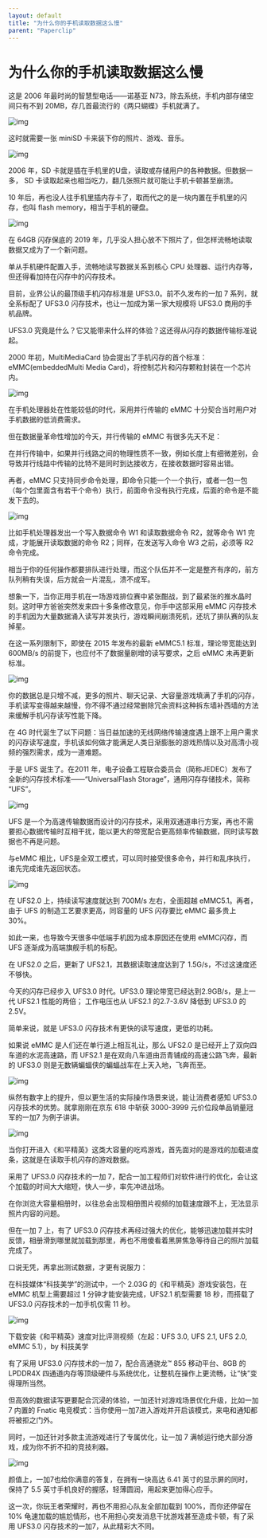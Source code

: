 ```yaml
---
layout: default
title: "为什么你的手机读取数据这么慢"
parent: "Paperclip"
---
```


# 为什么你的手机读取数据这么慢

这是 2006 年最时尚的智慧型电话——诺基亚 N73，除去系统，手机内部存储空间只有不到 20MB，存几首最流行的《两只蝴蝶》手机就满了。

![img](https://i.loli.net/2021/10/30/u9MXFD45vdYHAie.jpg)

这时就需要一张 miniSD 卡来装下你的照片、游戏、音乐。

![img](https://i.loli.net/2021/10/30/X2uZdaTfsbUigO9.jpg)

2006 年，SD 卡就是插在手机里的U盘，读取或存储用户的各种数据。但数据一多， SD 卡读取起来也相当吃力，翻几张照片就可能让手机卡顿甚至崩溃。

10 年后，再也没人往手机里插内存卡了，取而代之的是一块内置在手机里的闪存，也叫 flash memory，相当于手机的硬盘。

![img](https://i.loli.net/2021/10/30/dqDeZOVWkzQnXx7.jpg)

在 64GB 闪存保底的 2019 年，几乎没人担心放不下照片了，但怎样流畅地读取数据又成为了一个新问题。

单从手机硬件配置入手，流畅地读写数据关系到核心 CPU 处理器、运行内存等，但还得看加持在闪存中的闪存技术。

目前，业界公认的最顶级手机闪存标准是 UFS3.0。前不久发布的一加 7 系列，就全系标配了 UFS3.0 闪存技术，也让一加成为第一家大规模将 UFS3.0 商用的手机品牌。

UFS3.0 究竟是什么？它又能带来什么样的体验？这还得从闪存的数据传输标准说起。

2000 年初，MultiMediaCard 协会提出了手机闪存的首个标准：eMMC(embeddedMulti Media Card)，将控制芯片和闪存颗粒封装在一个芯片内。

![img](https://i.loli.net/2021/10/30/58GbDxZCLdJKg6e.jpg)

在手机处理器处在性能较低的时代，采用并行传输的 eMMC 十分契合当时用户对手机数据的低消费需求。

但在数据量革命性增加的今天，并行传输的 eMMC 有很多先天不足：

在并行传输中，如果并行线路之间的物理性质不一致，例如长度上有细微差别，会导致并行线路中传输的比特不是同时到达接收方，在接收数据时容易出错。

再者，eMMC 只支持同步命令处理，即命令只能一个一个执行，或者一包一包（每个包里面含有若干个命令）执行，前面命令没有执行完成，后面的命令是不能发下去的。

![img](https://i.loli.net/2021/10/30/hOAJVoxscbKD7BU.jpg)

比如手机处理器发出一个写入数据命令 W1 和读取数据命令 R2，就等命令 W1 完成，才能展开读取数据的命令 R2；同样，在发送写入命令 W3 之前，必须等 R2 命令完成。

相当于你的任何操作都要排队进行处理，而这个队伍并不一定是整齐有序的，前方队列稍有失误，后方就会一片混乱，溃不成军。

想象一下，当你正用手机在一场游戏排位赛中紧张酣战，到了最紧张的推水晶时刻。这时甲方爸爸突然发来四十多条修改意见，你手中这部采用 eMMC 闪存技术的手机因为大量数据涌入读写并发执行，游戏瞬间崩溃死机，还坑了排队赛的队友掉星。

在这一系列限制下，即使在 2015 年发布的最新 eMMC5.1 标准，理论带宽能达到 600MB/s 的前提下，也应付不了数据量剧增的读写要求，之后 eMMC 未再更新标准。

![img](https://i.loli.net/2021/10/30/ZoG7Owfh6ryHdzB.jpg)

你的数据总是只增不减，更多的照片、聊天记录、大容量游戏填满了手机的闪存，手机读写变得越来越慢，你不得不通过经常删除冗余资料这种拆东墙补西墙的方法来缓解手机闪存读写性能下降。

在 4G 时代诞生了以下问题：当日益加速的无线网络传输速度遇上跟不上用户需求的闪存读写速度，手机该如何做才能满足人类日渐膨胀的游戏热情以及对高清小视频的强烈需求，成为一道难题。

于是 UFS 诞生了。在2011 年，电子设备工程联合委员会（简称JEDEC）发布了全新的闪存技术标准——“UniversalFlash Storage”，通用闪存存储技术，简称 “UFS”。

![img](https://i.loli.net/2021/10/30/7mauyktd8zRHJQn.jpg)

UFS 是一个为高速传输数据而设计的闪存技术，采用双通道串行方案，再也不需要担心数据传输时互相干扰，能以更大的带宽配合更高频率传输数据，同时读写数据也不再是问题。

与eMMC 相比，UFS是全双工模式，可以同时接受很多命令，并行和乱序执行，谁先完成谁先返回状态。 

![img](https://i.loli.net/2021/10/30/ZeqUXzy3nB5iDxG.jpg)

在 UFS2.0 上，持续读写速度就达到 700M/s 左右，全面超越 eMMC5.1。再者，由于 UFS 的制造工艺要求更高，同容量的 UFS 闪存要比 eMMC 最多贵上 30%。

如此一来，也导致今天很多中低端手机因为成本原因还在使用 eMMC闪存，而 UFS 逐渐成为高端旗舰手机的标配。

在 UFS2.0 之后，更新了 UFS2.1，其数据读取速度达到了 1.5G/s，不过这速度还不够快。

今天的闪存已经步入 UFS3.0 时代。UFS3.0 理论带宽已经达到2.9GB/s，是上一代 UFS2.1 性能的两倍； 工作电压也从 UFS2.1 的2.7-3.6V 降低到 UFS3.0 的 2.5V。

简单来说，就是 UFS3.0 闪存技术有更快的读写速度，更低的功耗。

如果说 eMMC 是人们还在单行道上相互礼让，那么 UFS2.0 是已经开上了双向四车道的水泥高速路，而 UFS2.1 是在双向八车道由沥青铺成的高速公路飞奔，最新的 UFS3.0 则是无数辆蝙蝠侠的蝙蝠战车在上天入地，飞奔而至。

![img](https://i.loli.net/2021/10/30/KBGN3YqkjTWbRUJ.jpg)

纵然有数字上的提升，但以更生活的实际操作场景来说，能让消费者感知 UFS3.0 闪存技术的优势。就拿刚刚在京东 618 中斩获 3000-3999 元价位段单品销量冠军的一加7 为例子讲讲。

![img](https://i.loli.net/2021/10/30/1wingC6hZQMk9rz.jpg)

当你打开进入《和平精英》这类大容量的吃鸡游戏，首先面对的是游戏的加载进度条，这就是在读取手机闪存的游戏数据。

采用了 UFS3.0 闪存技术的一加 7，配合一加工程师们对软件进行的优化，会让这个加载的时间大大缩短，快人一步，率先冲进战场。

在你浏览大容量相册时，以往总会出现相册图片视频的加载速度跟不上，无法显示照片内容的问题。

但在一加 7 上，有了 UFS3.0 闪存技术再经过强大的优化，能够迅速加载并实时反馈，相册滑到哪里就加载到那里，再也不用傻看着黑屏焦急等待自己的照片加载完成了。

口说无凭，再拿出测试数据，才更有说服力：

在科技媒体“科技美学”的测试中，一个 2.03G 的《和平精英》游戏安装包，在 eMMC 机型上需要超过 1 分钟才能安装完成，UFS2.1 机型需要 18 秒，而搭载了 UFS3.0 闪存技术的一加手机仅需 11 秒。

![img](https://i.loli.net/2021/10/30/O5bHCMAJRX2vnZw.gif)

下载安装《和平精英》速度对比评测视频（左起：UFS 3.0, UFS 2.1, UFS 2.0, eMMC 5.1），by 科技美学

有了采用 UFS3.0 闪存技术的一加 7，配合高通骁龙™ 855 移动平台、8GB 的 LPDDR4X 四通道内存等顶级硬件与系统优化，让整机在操作上更流畅，让“快”变得理所当然。

但高效的数据读写更要配合沉浸的体验，一加还针对游戏场景优化升级，比如一加 7 内置的 Fnatic 电竞模式：当你使用一加7进入游戏并开启该模式，来电和通知都将被拒之门外。

同时，一加还针对多款主流游戏进行了专属优化，让一加 7 满帧运行绝大部分游戏，成为你不折不扣的竞技利器。

![img](https://mmbiz.qpic.cn/mmbiz_jpg/U6yRaDu1NaZw1DgSI3ZH5WHia0B8H5fV0SF9iaPGH5ouWLIPzJs1Im7SIgPhYxYicPu0fB09sG6w97JiagLf7WVkjQ/640?wx_fmt=jpeg)

颜值上，一加7也给你满意的答复，在拥有一块高达 6.41 英寸的显示屏的同时，保持了 5.5 英寸手机良好的握感，轻薄圆润，用起来更加得心应手。

这一次，你玩王者荣耀时，再也不用担心队友全部加载到 100%，而你还停留在 10% 龟速加载的尴尬情形，也不用担心突发消息干扰游戏甚至造成卡顿，有了采用 UFS3.0 闪存技术的一加7，从此精彩大不同。
